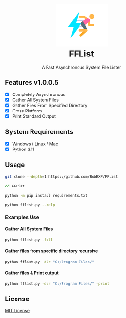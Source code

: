 <h1 align="center">
    <br>
    <img src="https://raw.githubusercontent.com/BobEXP/FFList/main/FFList.png" alt="FFList">
    <br>
    FFList
</h1>

<p align="center">
    A Fast Asynchronous System File Lister
</p>

## Features v1.0.0.5

- [x] Completely Asynchronous
- [x] Gather All System Files
- [x] Gather Files From Specified Directory
- [x] Cross Platform
- [x] Print Standard Output

## System Requirements

- [x] Windows / Linux / Mac
- [x] Python 3.11

## Usage

```bash
git clone --depth=1 https://github.com/BobEXP/FFList
```

```bash
cd FFList
```

```bash
python -m pip install requirements.txt
```

```bash
python fflist.py --help
```

### Examples Use

#### Gather All System Files

```bash
python fflist.py -full
```

#### Gather files from specific directory recursive

```bash
python fflist.py -dir "C:/Program Files/"
```

#### Gather files & Print output

```bash
python fflist.py -dir "C:/Program Files/" -print
```

## License

<a href="https://github.com/BobEXP/FFList/LICENSE" title="License">MIT License</a>

